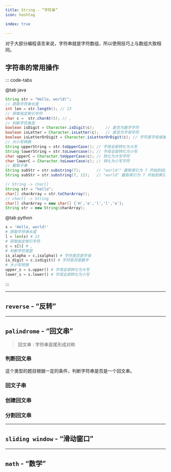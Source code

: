 ```yaml
---
title: String - “字符串”
icon: hashtag

index: true

---
```


  对于大部分编程语言来说，字符串就是字符数组，所以使用技巧上与数组大致相同。

<!-- more -->

## 字符串的常用操作

::: code-tabs

@tab java
```java
String str = "Hello, world!";
// 获取字符串长度
int len = str.length(); // 13
// 获取指定索引字符
char c =  str.charAt(5); // ,
// 判断字符类型
boolean isDigit = Character.isDigit(c);     // 是否为数字字符
boolean isLetter = Character.isLetter(c);   // 是否为字母字符
boolean isLetterOrDigit = Character.isLetterOrDigit(c); // 字符是字母或者数字
// 大小写转换
String upperString = str.toUpperCase(); // 字母全部转化为大写
String lowerString = str.toLowercase(); // 字母全部转化为小写
char upperC = Character.toUpperCase(c); // 转化为大写字符
char lowerC = Character.toLowerCase(c); // 转化为小写字符
// 截取子串
String subStr = str.substring(7);       // "world!" 截取索引为 7 开始到结束
String subStr = str.substring(7, 12);   // "world" 截取索引为 7 开始到索引 12 (不包括)结束

// String -> char[]
String str = "hello";
char[] charArray = str.toCharArray();
// char[] -> String
char[] charArray = new char[] {'H','e','l','l','o'};
String str = new String(charArray);
```

@tab python
```py
s = 'Hello, world!'
# 获取字符串长度
l = len(s) # 13
# 获取指定索引字符
c = s[5] # ,
# 判断字符类型
is_alapha = c.isalpha() # 字符是否是字母
is_digit = c.isdigit() # 字符是否是数字
# 大小写转换
upper_s = s.upper() # 字母全部转化为大写
lower_s = s.lower() # 字母全部转化为小写
```

:::

------

## `reverse` - “反转”

<!-- 🟢 反转字符串 -->
<!-- @include: @leetcode/problems/0x0300.md#0344 -->

<!-- 🟢 反转字符串中的元音字母 -->
<!-- @include: @leetcode/problems/0x0300.md#0345 -->

<!-- 🟢 反转字符串 II -->
<!-- @include: @leetcode/problems/0x0500.md#0541 -->

<!-- 🟢 反转字符串中的单词 III -->
<!-- @include: @leetcode/problems/0x0500.md#0577 -->

------

## `palindrome` - “回文串”

> 回文串 : 字符串首尾形成对称

### 判断回文串

  这个类型的题目根据一定的条件，判断字符串是否是一个回文串。
  
<!-- 🟢 验证回文串 -->
<!-- @include: @leetcode/problems/0x0100.md#0125 -->

<!-- 🟢 验证回文串 II -->
<!-- @include: @leetcode/problems/0x0600.md#0680 -->

<!-- 🟡 分割两个字符串得到回文串 -->
<!-- @include: @leetcode/problems/0x1600.md#1616 -->

### 回文子串

<!-- 🟠 最长回文子串 -->
<!-- @include: @leetcode/problems/0x0000.md#0005 -->

<!-- 🔴 最短回文串 -->
<!-- @include: @leetcode/problems/0x0200.md#0214 -->

### 创建回文串



### 分割回文串

------

## `sliding window` - “滑动窗口”

<!-- 🟠 无重复字符的最长子串 -->
<!-- @include: @leetcode/problems/0x0000.md#0003 -->

<!-- 🟠 找到字符串中所有字母异位词 -->
<!-- @include: @leetcode/problems/0x0400.md#0438 -->

<!-- 🟠 字符串的排列 -->
<!-- @include: @leetcode/problems/0x0500.md#0567 -->

<!-- 🔴 最小覆盖子串 -->
<!-- @include: @leetcode/problems/0x0000.md#0076 -->

------

## `math` - “数学”

<!-- 🟢 字符串相加 -->
<!-- @include: @leetcode/problems/0x0400.md#0415 -->

<!-- 🟠 字符串转换整数 (atoi) -->
<!-- @include: @leetcode/problems/0x0000.md#0008 -->

<!-- 🟠 字符串相乘 -->
<!-- @include: @leetcode/problems/0x0000.md#0043 -->